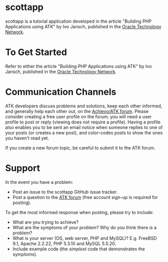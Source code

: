 scottapp
========
scottapp is a tutorial application developed in the article "Building PHP Applications using ATK" by Ivo Jansch, published in the [Oracle Technology Network](http://www.oracle.com/technetwork/articles/jansch-atk-085672.html).

To Get Started
==============
Refer to either the article "Building PHP Applications using ATK" by Ivo Jansch, published in the [Oracle Technology Network](http://www.oracle.com/technetwork/articles/jansch-atk-085672.html).

Communication Channels
======================
ATK developers discuss problems and solutions, keep each other informed, and generally help each other out, on the [Achievo/ATK forum](http://forum.achievo.org/). Please consider creating a free user profile on the forum; you will need a user profile to post or reply (viewing does not require a profile). Having a profile also enables you to be sent an email notice when someone replies to one of your posts (or creates a new post), and color-codes posts to show the ones you haven't read yet.

If you create a new forum topic, be careful to submit it to the ATK forum.

Support
=======
In the event you have a problem:

* Post an issue to the scottapp GitHub issue tracker.
* Post a question to the [ATK forum](http://forum.achievo.org/) (free account sign-up is required for posting).

To get the most informed response when posting, please try to include:

* What are you trying to achieve?
* What are the symptoms of your problem? Why do you think there *is* a problem?
* What is your server (OS, web server, PHP and MySQL)? E.g. FreeBSD 9.1, Apache 2.2.22, PHP 5.3.10 and MySQL 5.5.20.
* Include example code (the *simplest* code that demonstrates the symptoms).
